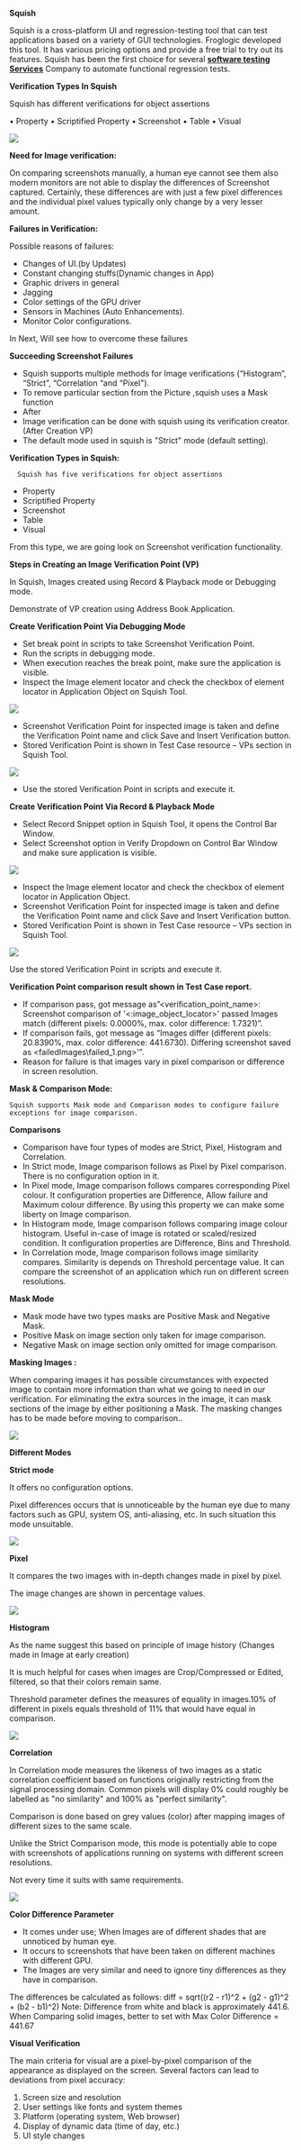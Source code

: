 **Squish**

Squish is a cross-platform UI and regression-testing tool that can test applications based on a variety of GUI technologies. Froglogic developed this tool. It has various pricing options and provide a free trial to try out its features. Squish has been the first choice for several **[software testing Services](https://www.indiumsoftware.com/software-testing-services/)** Company to automate functional regression tests.

**Verification Types In Squish**

Squish has different verifications for object assertions

•	Property
•	Scriptified Property
•	Screenshot
•	Table
•	Visual

![](https://images.viblo.asia/72c1a2e5-eb83-435c-95f8-de4a4070f963.jpg)
 

**Need for Image verification:**

On comparing screenshots manually, a human eye cannot see them also modern monitors are not able to display the differences of Screenshot captured. Certainly, these differences are with just a few pixel differences and the individual pixel values typically only change by a very lesser amount.

**Failures in Verification:**

Possible reasons of failures:

*  	Changes of UI.(by Updates)
*  	Constant changing stuffs(Dynamic changes in App)
*  	Graphic drivers  in general
*  	Jagging
*  	Color settings of the GPU driver
*  	Sensors in Machines (Auto Enhancements).
*  	Monitor Color configurations.
    
In Next, Will see how to overcome these failures

**Succeeding  Screenshot  Failures**

*  	Squish supports multiple methods for Image verifications (“Histogram”, “Strict”, “Correlation “and “Pixel").
*  	To remove particular section  from the Picture ,squish uses a Mask function
*  	After 
*  	Image verification can be done with squish using its verification creator.(After Creation VP)
*  	The default mode used in squish is "Strict" mode (default setting).
    
**Verification Types in Squish:**

      Squish has five verifications for object assertions
      
* 	Property
* 	Scriptified Property
* 	Screenshot
* 	Table
* 	Visual

From this type, we are going look on Screenshot verification functionality.

**Steps in Creating an Image Verification Point (VP)**

In Squish, Images created using Record & Playback mode or Debugging mode.

Demonstrate of VP creation using Address Book Application. 

**Create Verification Point Via Debugging Mode**

* Set break point in scripts to take Screenshot Verification Point.
* Run the scripts in debugging mode.
* When execution reaches the break point, make sure the application is visible.
* Inspect the Image element locator and check the checkbox of element locator in Application Object on Squish Tool.  

![](https://images.viblo.asia/5c1e56ae-613f-4ab1-bfb6-a93edaaaec0d.png)

* Screenshot Verification Point for inspected image is taken and define the Verification Point name and click Save and Insert Verification button.
* Stored Verification Point is shown in Test Case resource – VPs section in Squish Tool.

![](https://images.viblo.asia/a5b359d0-8b2a-4a63-a198-66880a76e9a5.png)

*   Use the stored Verification Point in scripts and execute it.

**Create Verification Point Via Record & Playback Mode**

* Select Record Snippet option in Squish Tool, it opens the Control Bar Window.
* Select Screenshot option in Verify Dropdown on Control Bar Window and make sure application is visible.


![](https://images.viblo.asia/b72e13bd-dee6-427b-b6a8-1d111c50dfda.jpg)

                             
* Inspect the Image element locator and check the checkbox of element locator in Application Object.
*  Screenshot Verification Point for inspected image is taken and define the Verification Point name and click Save and Insert Verification button.
* Stored Verification Point is shown in Test Case resource – VPs section in Squish Tool.


![](https://images.viblo.asia/6175926c-e125-44e8-ae7f-c594891448ac.png)

Use the stored Verification Point in scripts and execute it.

**Verification Point comparison result shown in Test Case report.**

* If comparison pass, got message as”<verification_point_name>: Screenshot comparison of '<:image_object_locator>' passed Images match (different pixels: 0.0000%, max. color difference: 1.7321)”.
* If comparison fails, got message as “Images differ (different pixels: 20.8390%, max. color difference: 441.6730). Differing screenshot saved as <failedImages\failed_1.png>'”.
* Reason for failure is that images vary in pixel comparison or difference in screen resolution.

**Mask & Comparison Mode:**

	Squish supports Mask mode and Comparison modes to configure failure exceptions for image comparison.
    
**Comparisons**

* Comparison have four types of modes are Strict, Pixel, Histogram and Correlation.
* In Strict mode, Image comparison follows as Pixel by Pixel comparison. There is no configuration option in it.
* In Pixel mode, Image comparison follows compares corresponding Pixel colour. It configuration properties are Difference, Allow failure and Maximum colour difference. By using this property we can make some liberty on Image comparison. 
* In Histogram mode, Image comparison follows comparing image colour histogram. Useful in-case of image is rotated or scaled/resized condition. It configuration properties are Difference, Bins and Threshold.
* In Correlation mode, Image comparison follows image similarity compares. Similarity is depends on Threshold percentage value. It can compare the screenshot of an application which run on different screen resolutions.	 	

**Mask Mode**

* Mask mode have two types masks are Positive Mask and Negative Mask.
* Positive Mask on image section only taken for image comparison.
* Negative Mask on image section only omitted for image comparison.

**Masking  Images :**

When comparing images it has possible circumstances with expected image to contain more information than what we going to need in our verification. For eliminating the extra sources in the image, it can mask sections of the image by either positioning a Mask. The masking changes has to be made before moving to comparison..

 ![](https://images.viblo.asia/003d8f5b-0e91-4a98-bd77-26719727765f.png)

**Different Modes**

**Strict mode**

It offers no configuration options.

Pixel differences occurs that is unnoticeable by the human eye due to many factors such as GPU, system OS, anti-aliasing, etc.
In such situation this mode unsuitable.

 ![](https://images.viblo.asia/156560c2-1df2-4866-9399-ac3d04bde213.jpg)

**Pixel**

It compares the two images with in-depth changes made in pixel by pixel.

The image changes are shown in percentage values. 

![](https://images.viblo.asia/925bb183-3172-44ea-bea9-071b2e835942.jpg)

**Histogram**

As the name suggest this based on principle of image history (Changes made in Image at early creation)

It is much helpful for cases when images are Crop/Compressed or Edited, filtered, so that their colors remain same.

Threshold parameter defines the measures of equality in images.10% of different in pixels equals threshold of 11%  that would have equal in comparison.

![](https://images.viblo.asia/75e53515-542a-4d56-b342-51ebf57229b3.jpg)

 **Correlation**

In Correlation mode measures the likeness of two images as a static correlation coefficient based on functions originally restricting from the signal processing domain. Common pixels will display 0% could roughly be labelled as "no similarity" and 100% as "perfect similarity".

Comparison is done based on grey values (color) after mapping images of different sizes to the same scale. 

Unlike the Strict Comparison mode, this mode is potentially able to cope with screenshots of applications running on systems with different screen resolutions.

Not every time it suits with same requirements.

![](https://images.viblo.asia/8866a405-f01e-4422-860e-357fc1e586ee.jpg)
 
**Color Difference Parameter**

*  	It comes under use; When Images are of different shades that are unnoticed by human eye.
*  	It occurs to screenshots that have been taken on different machines with different GPU.
*  	The Images are very similar and need to ignore tiny differences as they have in comparison.
    
The differences be calculated as follows:
	     diff = sqrt((r2 - r1)^2 + (g2 - g1)^2 + (b2 - b1)^2)
Note: Difference from white and black is approximately 441.6.
	When Comparing solid images, better to set with Max Color Difference = 441.67

**Visual Verification**

The main criteria for visual are a pixel-by-pixel comparison of the appearance as displayed on the screen. Several factors can lead to deviations from pixel accuracy:

1.	Screen size and resolution
2.	User settings like fonts and system themes
3.	Platform (operating system, Web browser)
4.	Display of dynamic data (time of day, etc.)
5.	UI style changes